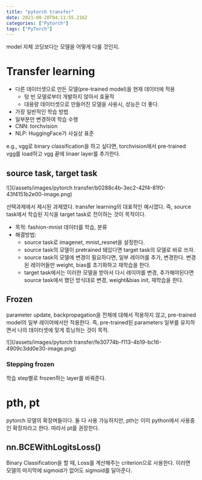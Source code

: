 ```yaml
---
title: "pytorch transfer"
date: 2021-08-20T04:11:55.216Z
categories: ["Pytorch"]
tags: ["PyTorch"]
---
```

model 자체 코딩보다는 모델을 어떻게 다룰 것인지.

# Transfer learning
- 다른 데이터셋으로 만든 모델(pre-trained model)을 현재 데이터에 적용
  - 텅 빈 모델로부터 개발하지 않아서 효율적
  - 대용량 데이터셋으로 만들어진 모델을 사용시, 성능은 더 좋다.
- 가장 일반적인 학습 방법
- 일부분만 변경하여 학습 수행
- CNN: torchvision
- NLP: HuggingFace가 사실상 표준

e.g., vgg로 binary classification을 하고 싶다면, torchvision에서 pre-trained vgg를 load하고 vgg 끝에 linaer layer를 추가한다.

## source task, target task

![](/assets/images/pytorch transfer/b0288c4b-3ec2-42f4-81f0-43f4151b2e00-image.png)

선택과제에서 제시된 과제였다. transfer learning의 대표적인 예시였다.
즉, source task에서 학습된 지식을 target task로 전이하는 것이 목적이다.

- 목적: fashion-mnist 데이터를 학습, 분류
- 해결방법: 
  - source task로 imagenet, mnist_resnet을 설정한다. 
  - source task의 모델이 pretrained 돼있다면 target task의 모델로 바로 쓰자.
  - source task의 모델에 변경이 필요하다면, 일부 레이어를 추가, 변경한다. 변경된 레이어들만  weight, bias를 초기화하고 재학습을 한다.
  - target task에서는 이러한 모델을 받아서 다시 레이어를 변경, 추가해야된다면 source task에서 했던 방식대로 변경, weight&bias init, 재학습을 한다.

## Frozen
parameter update, backpropagation을 전체에 대해서 적용하지 않고, pre-trained model의 일부 레이어에서만 적용한다.
즉, pre-trained된 parameters 일부를 유지하면서 나의 데이터셋에 맞게 튜닝하는 것이 목적.

![](/assets/images/pytorch transfer/fe30774b-f113-4b19-bc16-4909c3dd0e30-image.png)

### Stepping frozen
학습 step별로 frozen하는 layer를 바꿔준다.


# pth, pt
pytorch 모델의 확장며들이다. 둘 다 사용 가능하지만, pth는 이미 python에서 사용중인 확장자라고 한다. 따라서 pt를 권장한다.
## nn.BCEWithLogitsLoss()
Binary Classification을 할 때, Loss를 계산해주는 criterion으로 사용한다. 이러면 모델의 마지막에 sigmoid가 없어도 sigmoid를 달아준다.
